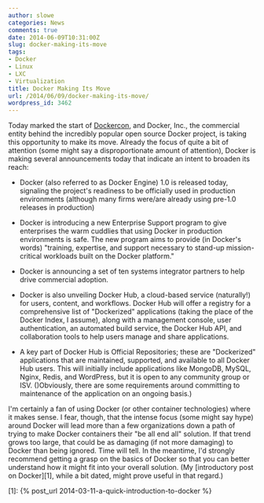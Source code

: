 ```yaml
---
author: slowe
categories: News
comments: true
date: 2014-06-09T10:31:00Z
slug: docker-making-its-move
tags:
- Docker
- Linux
- LXC
- Virtualization
title: Docker Making Its Move
url: /2014/06/09/docker-making-its-move/
wordpress_id: 3462
---
```


Today marked the start of [Dockercon](http://dockercon.com), and Docker, Inc., the commercial entity behind the incredibly popular open source Docker project, is taking this opportunity to make its move. Already the focus of quite a bit of attention (some might say a disproportionate amount of attention), Docker is making several announcements today that indicate an intent to broaden its reach:

* Docker (also referred to as Docker Engine) 1.0 is released today, signaling the project's readiness to be officially used in production environments (although many firms were/are already using pre-1.0 releases in production)

* Docker is introducing a new Enterprise Support program to give enterprises the warm cuddlies that using Docker in production environments is safe. The new program aims to provide (in Docker's words) "training, expertise, and support necessary to stand-up mission-critical workloads built on the Docker platform."

* Docker is announcing a set of ten systems integrator partners to help drive commercial adoption.

* Docker is also unveiling Docker Hub, a cloud-based service (naturally!) for users, content, and workflows. Docker Hub will offer a registry for a comprehensive list of "Dockerized" applications (taking the place of the Docker Index, I assume), along with a management console, user authentication, an automated build service, the Docker Hub API, and collaboration tools to help users manage and share applications.

* A key part of Docker Hub is Official Repositories; these are "Dockerized" applications that are maintained, supported, and available to all Docker Hub users. This will initially include applications like MongoDB, MySQL, Nginx, Redis, and WordPress, but it is open to any community group or ISV. ()Obviously, there are some requirements around committing to maintenance of the application on an ongoing basis.)

I'm certainly a fan of using Docker (or other container technologies) where it makes sense. I fear, though, that the intense focus (some might say hype) around Docker will lead more than a few organizations down a path of trying to make Docker containers their "be all end all" solution. If that trend grows too large, that could be as damaging (if not more damaging) to Docker than being ignored. Time will tell. In the meantime, I'd strongly recommend getting a grasp on the basics of Docker so that you can better understand how it might fit into your overall solution. (My [introductory post on Docker][1], while a bit dated, might prove useful in that regard.)

[1]: {% post_url 2014-03-11-a-quick-introduction-to-docker %}
